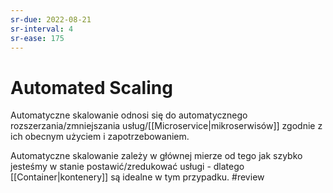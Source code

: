 ```yaml
---
sr-due: 2022-08-21
sr-interval: 4
sr-ease: 175
---
```


# Automated Scaling

Automatyczne skalowanie odnosi się do automatycznego rozszerzania/zmniejszania usług/[[Microservice|mikroserwisów]] zgodnie z ich obecnym użyciem i zapotrzebowaniem.

Automatyczne skalowanie zależy w głównej mierze od tego jak szybko jesteśmy w stanie postawić/zredukować usługi - dlatego [[Container|kontenery]] są idealne w tym przypadku.
#review